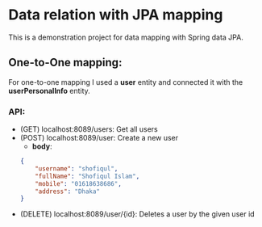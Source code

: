 # Data relation with JPA mapping
This is a demonstration project for data mapping with Spring data JPA.

## One-to-One mapping:
For one-to-one mapping I used a **user** entity and connected it with the **userPersonalInfo** entity.

### API:
- (GET) localhost:8089/users: Get all users
- (POST) localhost:8089/user: Create a new user
	- **body**:
	```json
	{
	    "username": "shofiqul",
		"fullName": "Shofiqul Islam",
		"mobile": "01618638686",
		"address": "Dhaka"
	}
	```
- (DELETE) localhost:8089/user/{id}: Deletes a user by the given user id